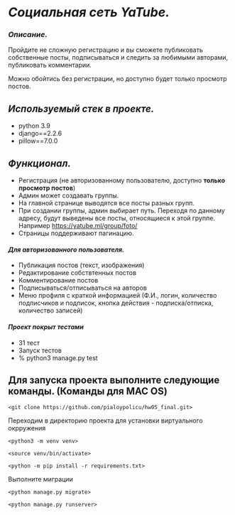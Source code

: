 # _Социальная сеть YaTube._

### _Описание._
Пройдите не сложную регистрацию и вы сможете публиковать собственные посты, подписываться и следить за любимыми авторами, публиковать комментарии.

Можно обойтись без регистрации, но доступно будет только просмотр постов.


## _Используемый стек в проекте._

- python 3.9
- django==2.2.6
- pillow==7.0.0

## _Функционал._
- Регистрация (не авторизованному пользователю, доступно **только просмотр постов**)
- Админ может создавать группы.
- На главной странице выводятся все посты разных групп.
- При создании группы, админ выбирает путь. Переходя по данному адресу, будут выведены все посты, относящиеся к этой группе. Например https://yatube.ml/group/foto/
- Страницы поддерживают пагинацию.
#### _Для авторизованного пользователя._
- Публикация постов (текст, изображения)
- Редактирование собствтенных постов
- Комментирование постов
- Подписываться/отписываться на авторов
- Меню профиля с краткой информацией (Ф.И., логин, количество подписчиков и подписок, кнопка действия - подписка/отписка, количество записей)
#### _Проект покрыт тестами_
- 31 тест
- Запуск тестов
- % python3 manage.py test


## Для запуска проекта выполните следующие команды. (Команды для  MAC OS) 
`<git clone https://github.com/pialoypolicu/hw05_final.git>`

Переходим в директорию проекта для установки виртуального окрружения

`<python3 -m venv venv>`

`<source venv/bin/activate>`

`<python -m pip install -r requirements.txt>`

Выполните миграции

`<python manage.py migrate>`

`<python manage.py runserver>`



